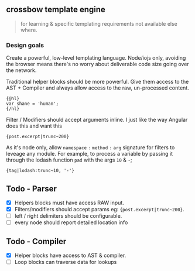 ## crossbow template engine

> for learning & specific templating requirements not available else where.

### Design goals

Create a powerful, low-level templating language. Node/iojs only, avoiding the browser means 
there's no worry about deliverable code size going over the network.

Traditional helper blocks should be more powerful. Give them access to the AST + Compiler
and always allow access to the raw, un-processed content. 
 
```
{@hl}
var shane = 'human';
{/hl}
```

Filter / Modifiers should accept arguments inline. I just like the way Angular does this
 and want this
 
```
{post.excerpt|trunc~200}
```
 
As it's node only, allow `namespace` `:` `method` `:` `arg` signature for filters to leveage
any module. For example, to process a variable by passing it through the lodash 
function `pad` with the args `10` & `-`;
  
```
{tag|lodash:trunc~10, '-'}
```

## Todo - Parser

- [x] Helpers blocks must have access RAW input.
- [x] Filters/modifiers should accept params eg: `{post.excerpt|trunc~200}`.
- [ ] left / right delimiters should be configurable.
- [ ] every node should report detailed location info

## Todo - Compiler

- [x] Helper blocks have access to AST & compiler.
- [ ] Loop blocks can traverse data for lookups
